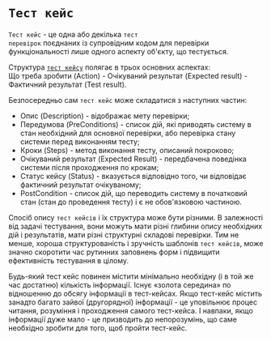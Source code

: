# <code>Тест кейс</code> 

<code>Тест кейс</code> - це одна або декілька <code>тест перевірок</code> поєднаних із супровідним кодом для перевірки функціональності лише одного аспекту об'єкту, що тестується. 

Структура [`тест кейсу`](<https://en.wikipedia.org/wiki/Test_case>) полягає в трьох основних аспектах:   
Що треба зробити (Action) - Очікуваний результат (Expected result) - Фактичний результат (Test result).

Безпосередньо сам `тест кейс` може складатися з наступних частин:
- Опис (Description) - відображає мету перевірки;
- Передумова (PreConditions) - список дій, які приводять систему в стан необхідний для основної перевірки, або перевірка стану системи перед виконанням тесту;
- Кроки (Steps) - метод виконання тесту, описаний покроково;
- Очікуваний результат (Expected Result) - передбачена поведінка системи після проходження по крокам;
- Статус кейсу (Status) - вказується відповідно того, чи відповідає фактичний результат очікуваному;
- PostCondition - список дій, що переводить систему в початковий стан (стан до проведення тесту) і є не обов'язковою частиною. 

Спосіб опису `тест кейсів` і їх структура може бути різними. В залежності від задачі тестування, вони можуть мати різні глибини опису необхідних дій і результатів, мати різні структурні складові перевірки. Тим не менше, хороша структурованість і зручність шаблонів `тест кейсів`, може значно скоротити час рутинних заповнень форм і підвищити ефективність тестування в цілому.

Будь-який тест кейс повинен містити мінімально необхідну (і в той же час достатню) кількість інформації. Існує «золота середина» по відношенню до обсягу інформації в тест-кейсах. Якщо тест-кейс містить занадто багато зайвої (другорядної) інформації - це уповільнює процес читання, розуміння і проходження самого тест-кейса. І навпаки, якщо інформації дуже мало - це призводить до непорозумінь, що саме необхідно зробити для того, щоб пройти тест-кейс.
